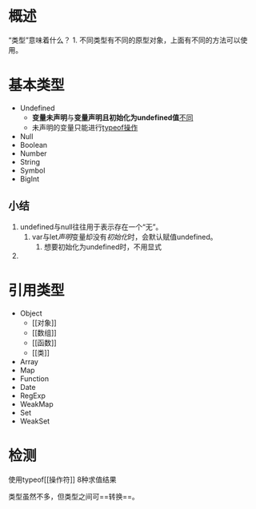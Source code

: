 # 概述
“类型”意味着什么？
	1. 不同类型有不同的原型对象，上面有不同的方法可以使用。
# 基本类型
- Undefined
	- **变量未声明**与**变量声明且初始化为undefined值**<u>不同</u>
	- 未声明的变量只能进行<u>typeof操作</u>
- Null
- Boolean
- Number
- String
- Symbol
- BigInt
## 小结
1. undefined与null往往用于表示存在一个“无”。
	1. var与let*声明*变量却没有*初始化*时，会默认赋值undefined。
		1. 想要初始化为undefined时，不用显式
2. 
# 引用类型
- Object
	- [[对象]]
	- [[数组]]
	- [[函数]]
	- [[类]]
- Array
- Map
- Function
- Date
- RegExp
- WeakMap
- Set
- WeakSet

# 检测
使用typeof[[操作符]] 8种求值结果

类型虽然不多，但类型之间可==转换==。